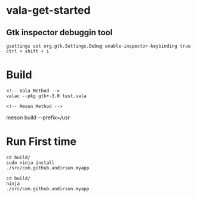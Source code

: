 # vala-get-started
## Gtk inspector debuggin tool
```
gsettings set org.gtk.Settings.Debug enable-inspector-keybinding true
ctrl + shift + i
```
# Build 
```
<!-- Vala Method -->
valac --pkg gtk+-3.0 test.vala
```
```
<!-- Meson Method -->
```
meson build --prefix=/usr
# Run First time
```
cd build/
sudo ninja install
./src/com.github.andirsun.myapp
```
```
cd build/
ninja
./src/com.github.andirsun.myapp
```